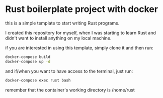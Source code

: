 # Rust boilerplate project with docker

this is a simple template to start writing Rust programs.

I created this repository for myself, when I was starting to learn Rust and didn't want to install anything on my local machine.

if you are interested in using this template, simply clone it and then run:
```bash
docker-compose build
docker-compose up -d
```

and if/when you want to have access to the terminal, just run:
```bash
docker-compose exec rust bash
```

remember that the container's working directory is /home/rust